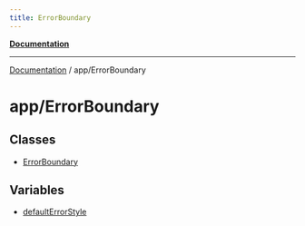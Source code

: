 ```yaml
---
title: ErrorBoundary
---
```


[**Documentation**](../../index.md)

***

[Documentation](../../index.md) / app/ErrorBoundary

# app/ErrorBoundary

## Classes

- [ErrorBoundary](classes/ErrorBoundary.md)

## Variables

- [defaultErrorStyle](variables/defaultErrorStyle.md)
